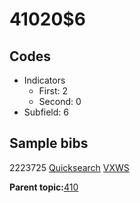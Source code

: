 # 41020$6

## Codes

-   Indicators
    -   First: 2
    -   Second: 0
-   Subfield: 6

## Sample bibs

2223725 [Quicksearch](https://search.library.yale.edu/catalog/2223725) [VXWS](http://prodorbis.library.yale.edu:7014/vxws/GetHoldingsService?bibId=2223725)

**Parent topic:**[410](../../tags/410/410.md)

